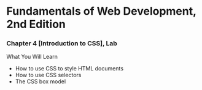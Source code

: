 # Fundamentals of Web Development, 2nd Edition
### Chapter 4 [Introduction to CSS], Lab

What You Will Learn
* How to use CSS to style HTML documents
* How to use CSS selectors
* The CSS box model